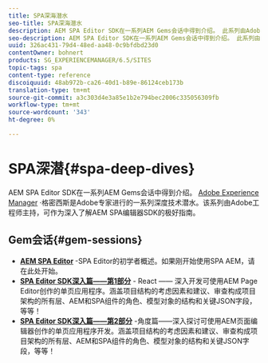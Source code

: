 ```yaml
---
title: SPA深海潜水
seo-title: SPA深海潜水
description: AEM SPA Editor SDK在一系列AEM Gems会话中得到介绍。 此系列由Adobe工程师主持，它可作为深入理解AEM SPA编辑器SDK的极好指南，由Adobe工程师主持。
seo-description: AEM SPA Editor SDK在一系列AEM Gems会话中得到介绍。 此系列由Adobe工程师主持，它可作为深入理解AEM SPA编辑器SDK的极好指南，由Adobe工程师主持。
uuid: 326ac431-79d4-48ed-aa48-0c9bfdbd23d0
contentOwner: bohnert
products: SG_EXPERIENCEMANAGER/6.5/SITES
topic-tags: spa
content-type: reference
discoiquuid: 48ab972b-ca26-40d1-b89e-86124ceb173b
translation-type: tm+mt
source-git-commit: a3c303d4e3a85e1b2e794bec2006c335056309fb
workflow-type: tm+mt
source-wordcount: '343'
ht-degree: 0%

---
```



# SPA深潜{#spa-deep-dives}

AEM SPA Editor SDK在一系列AEM Gems会话中得到介绍。 [Adobe Experience Manager](https://helpx.adobe.com/experience-manager/kt/eseminars/gems/aem-index.html) ·格密西斯是Adobe专家进行的一系列深度技术潜水。该系列由Adobe工程师主持，可作为深入了解AEM SPA编辑器SDK的极好指南。

## Gem会话{#gem-sessions}

* **[AEM SPA Editor](https://helpx.adobe.com/experience-manager/kt/eseminars/gems/aem-spa-editor.html) [](https://helpx.adobe.com/experience-manager/kt/eseminars/gems/aem-spa-editor.html)**  -SPA Editor的初学者概述。如果刚开始使用SPA AEM，请在此处开始。
* **[SPA Editor SDK深入篇——第1部分](https://helpx.adobe.com/experience-manager/kt/eseminars/gems/SPA-Editor-SDK-Deep-Dive-React.html)** - React —— 深入开发可使用AEM Page Editor创作的单页应用程序。涵盖项目结构的考虑因素和建议、审查构成项目架构的所有层、AEM和SPA组件的角色、模型对象的结构和关键JSON字段，等等！
* **[SPA Editor SDK深入篇——第2部分](https://helpx.adobe.com/experience-manager/kt/eseminars/gems/SPA-Editor-SDK-Deep-Dive-Angular.html)** -角度篇——深入探讨可使用AEM页面编辑器创作的单页应用程序开发。涵盖项目结构的考虑因素和建议、审查构成项目架构的所有层、AEM和SPA组件的角色、模型对象的结构和关键JSON字段，等等！

